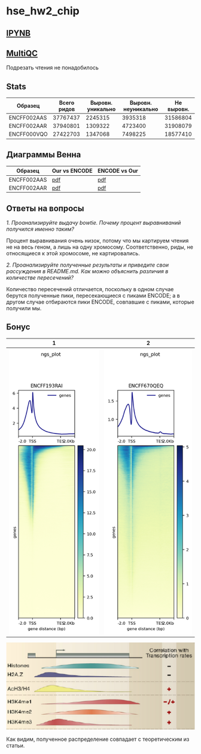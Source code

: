 # hse_hw2_chip
 
## [IPYNB](/Notebook.ipynb)

## [MultiQC](/results/multiqc_report.pdf)
Подрезать чтения не понадобилось

## Stats

Образец | Всего ридов | Выровн. уникально | Выровн. неуникально | Не выровн.
-|-|-|-|-
ENCFF002AAS | 37767437 | 2245315 | 3935318 |31586804
ENCFF002AAR | 37940801 | 1309322 | 4723400 |31908079
ENCFF000VQO | 27422703 | 1347068 | 7498225 |18577410

## Диаграммы Венна

Образец | Our vs ENCODE | ENCODE vs Our
-|-|-
ENCFF002AAS | [pdf](/results/venn11.pdf) | [pdf](/results/venn12.pdf)
ENCFF002AAR | [pdf](/results/venn21.pdf) | [pdf](/results/venn22.pdf)


## Ответы на вопросы

*1. Проанализируйте выдачу bowtie. Почему процент выравниваний получился именно таким?*

Процент выравнивания очень низок, потому что мы картируем чтения не на весь геном, а лишь на одну хромосому. Соответственно, риды, не относящиеся к этой хромосоме, не картировались.


*2. Проанализируйте полученные результаты и приведите свои рассуждения в README.md. Как можно объяснить различия в количестве пересечений?*

Количество пересечений отличается, поскольку в одном случае берутся полученные пики, пересекающиеся с пиками ENCODE; а в другом случае отбираются пики ENCODE, совпавшие с пиками, которые получили мы.


## Бонус

1 | 2
-|-
![](results/result.png) | ![](results/result2.png)

![](results/sample.png)

Как видим, полученное распределение совпадает с теоретическим из статьи.